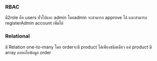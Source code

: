 ### RBAC ###
มี2role คือ users ทั่วไปและ admin โดยadmin จะสามารถ approve ได้ และสามารถ registerAdmin account เพิ่มได้
### Relational ###
มี Relation one-to-many โดย orderจะมี product ได้เพียงชนิดเดียว แต่ product มี array คอยเก็บข้อมูล order 
